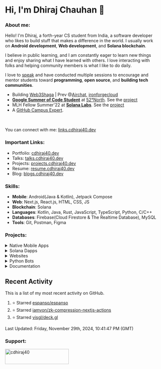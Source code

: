 <!-- ![visitors](https://visitor-badge-reloaded.herokuapp.com/badge?page_id=cdhiraj40.cdhriaj40&color=44CC11) -->
<!-- <hr> -->
<!-- <p align="center">
  <img src="https://readme-typing-svg.herokuapp.com?color=0d8eceF&size=30&center=true&vCenter=true&width=550&height=70&lines=Hey+There+,+I'm+Dhiraj;+An+Open+Source+Enthusiast+☀;An+Android+Developer+💻;Loves+To+Build;And+Contribute+To+Projects+🛠;">
</p> -->
# Hi, I'm Dhiraj Chauhan 👋

###  About me:
Hello! I'm Dhiraj, a forth-year CS student from India, a software developer who likes to build stuff that makes a difference in the world.
I usually work on **Android development**, **Web development**, and **Solana blockchain**.

I believe in public learning, and I am constantly eager to learn new things and enjoy sharing what I have learned with others. I love interacting with folks and helping community members is what I like to do daily.

I love to [speak](https://talks.cdhiraj40.dev/) and have conducted multiple sessions to encourage and mentor students toward **programming**, **open source**, and **building tech communities**.

- Building [Web3Shaga](https://shaga.xyz/) | Prev @[Airchat](https://www.air.chat/), [ironforgecloud](https://www.ironforge.cloud/) 
- **[Google Summer of Code Student](https://summerofcode.withgoogle.com/programs/2022/projects/xXN12jAU)** at [52°North](https://github.com/52North/). See the [project](https://github.com/enviroCar/enviroCar-app)
- MLH Fellow Summer'22 at **[Solana Labs](https://github.com/solana-labs)**. See the [project](https://github.com/solana-developers/solana-grants/)
- A [GitHub Campus Expert](https://githubcampus.expert/cdhiraj40/).
<!--- - Co-founder of [Cerritus Coders](https://cerritus-coders.vercel.app/) -->
<br/> <br/> You can connect with me: [links.cdhiraj40.dev](https://links.cdhiraj40.dev/)

### Important Links:
- Portfolio: [cdhiraj40.dev](https://cdhiraj40.dev)
- Talks: [talks.cdhiraj40.dev](https://talks.cdhiraj40.dev)
- Projects: [projects.cdhiraj40.dev](https://projects.cdhiraj40.dev)
- Resume: [resume.cdhiraj40.dev](https://resume.cdhiraj40.dev)
- Blog: [blogs.cdhiraj40.dev](https://blogs.cdhiraj40.dev)

### Skills:

- **Mobile**: Android(Java & Kotlin), Jetpack Compose
- **Web**: Next.js, React.js, HTML, CSS, JS
- **Blockchain**: Solana
- **Languages**: Kotlin, Java, Rust, JavaScript, TypeScript, Python, C/C++
- **Databases**: Firebase(Cloud Firestore & The Realtime Database), MySQL
- **Tools**: Git, Postman, Figma

### Projects:

<!-- Native Mobile Apps -->

<details>
<summary>Native Mobile Apps</summary>

Native Mobile App | Description | Tech Stack | Source Code | Live Demo
------- | --------- | -------- | :-------: | :--:
| LeetDroid | LeetDroid is An android client for LeetCode. Project proposes one-stop for all leetcode work in Android to keep track of all your leetcode activities. | Kotlin, Firebase, Graph QL | [Repo](https://github.com/cdhiraj40/LeetDroid) | [Play store](https://play.google.com/store/apps/details?id=com.cdhiraj40.leetdroid)
| eduJam | eduJam is a university app, which will help you with all of your university work* | Kotlin, Firebase, Room Database | [Repo](https://github.com/CerritusCodersComm/edujam) | [App Link](https://github.com/CerritusCodersComm/eduJam/blob/main/app/release/app-release.apk)
| AI-TodoList | A todo list application working with voice commands to add, update and delete tasks. | Kotlin, [Alan AI](https://alan.app/) | [Repo](https://github.com/cdhiraj40/AI-TodoList/) | -
| voice command android | A simple voice command bot with voice triggers made using aimybox, kaldi speechkit and vosk | Kotlin, [Aimybox](https://github.com/just-ai/aimybox-android-sdk/), [Kaldi Speechkit](https://github.com/just-ai/aimybox-android-sdk/tree/master/kaldi-speechkit) and [vosk](https://github.com/alphacep/vosk) | [Repo](https://github.com/CerritusCodersComm/edujam) | -
| NutriFit | NutriFit is a food tracking app, which will let you track your food intake. Unlike other food tracking app, NutriFit is free and open source. | Java, Firebase, Room Database | [Repo](https://github.com/anamansari062/Nutrifit) | -
| MENTIS-REM | Mentis Ram is an app solely built to help the mental health of the users. | Kotlin, Room Database | [Repo](https://github.com/cdhiraj40/MENTIS-REM-HACKFIT-2021) | -
| TODONIZER | A todo list application which makes your day productive. | Java, Room Database | [Repo](https://github.com/cdhiraj40/MENTIS-REM-HACKFIT-2021) | [App Link](https://github.com/cdhiraj40/TODONIZER/blob/main/app/release/TODONIZER.apk)
| JOE-WOLFIE | A hotel application which provides two services- "Book a Room" and "Reserve a Table". | Java | [Repo](https://github.com/cdhiraj40/JOE-WOLFIE) | -
</details>


<!-- Solana Dapps -->

<details>
<summary>Solana Dapps</summary>

Solana Dapps | Tech Stack | Smart Contract | Source Code | Live Demo
-------- | -------- | :---------: | :-------: | :--:
Solana Grants | Solana, Next.js, Typescript, Rust, [Arweave](https://www.arweave.org/) | [Link](https://github.com/solana-developers/solana-grants/tree/main/programs/grants-program) | [Repo](https://github.com/solana-developers/solana-grants) | [Link](https://solana-grants-nine.vercel.app/)
Sol-Patreon | Solana, React.js, Typescript, Rust | [Link](https://github.com/cdhiraj40/Sol-Patreon/tree/main/program-rust) | [Repo](https://github.com/solana-developers/solana-grants) | -
SolanaxLeetDroid | Solana, React.js, Typescript, Rust | [Link](https://github.com/cdhiraj40/SolanaxLeetDroid/tree/master/program-rust) | [Repo](https://github.com/cdhiraj40/SolanaxLeetDroid) | [Link](https://solanaxleetdroid-cdhiraj40.vercel.app/)
</details>

<!-- Websites -->

<details>
<summary>Websites</summary>

Web Site | Front End | Source Code | Live Demo
-------- | --------- | :-------: | :--:
My portfolio | React.js, TS, HTML, CSS | Soon will be public | [Link](https://cdhiraj40.dev)
Cerritus Coders | Next.js, TS, Tailwind CSS, HTML | [Repo](https://github.com/CerritusCodersComm/community-website) | [Link](https://cerritus-coders.vercel.app/)
itsnotsoweird | HTML, CSS, JS | [Repo](https://github.com/cdhiraj40/itsnotsoweird)| [Link](https://itsnotsoweird.xyz/)
</details>

<!-- Python Bots -->

<details>
<summary>Python Bots</summary>

Python Bots | Description | Tech Stack | Source Code
-------- | -------- | --------- | :-------: |
MEME Rasa Bot | A bot made for absolute fun. It can create memes.. | Python. [Rasa](https://rasa.com/docs/rasa/) | [Repo](https://github.com/cdhiraj40/Meme-Rasa-Bot)
MAD LIBS BOT | We all use discord every day, ever wondered how can you have fun with it in minutes? this bot will make you :) when the days would be rough :/ It basically provide you funny phrases with your given own inputs. | Python | [Repo](https://github.com/cdhiraj40/Mad-Libs-bot)
PoggerBot | A bot that I came up with, simply for the sole purpose of improving my skills in programming. It does a few fun things and is just designed to be a fun bot that you can play around with. | Python | [Repo](https://github.com/cdhiraj40/PoggerBot)
</details>


<!-- Documentation -->

<details>
<summary>Documentation</summary>

Documentation | Front End | Live Demo | Source Code
-------- | -------- | :---------: | :-------: |
| My talks | Jekyll | [talks.cdhiraj40.dev](http://talks.cdhiraj40.dev/) | Soon to be updated
| My blogs | Jekyll | [blogs.cdhiraj40.dev](https://blogs.cdhiraj40.dev/) | Soon to be updated
| LCM INSTALL | - | - | [Link](https://github.com/cdhiraj40/LCM-INSTALL)
</details>

## Recent Activity

This is a list of my most recent activity on GitHub.

<!--RECENT_ACTIVITY:start-->
1. ⭐ Starred [espanso/espanso](https://github.com/espanso/espanso)<br>
2. ⭐ Starred [iamvon/zk-compression-nextjs-actions](https://github.com/iamvon/zk-compression-nextjs-actions)<br>
3. ⭐ Starred [visgl/deck.gl](https://github.com/visgl/deck.gl)<br>
<!--RECENT_ACTIVITY:end-->

<!--RECENT_ACTIVITY:last_update-->
Last Updated: Friday, November 29th, 2024, 10:41:47 PM (GMT)
<!--RECENT_ACTIVITY:last_update_end-->
  
<h3 align="left">Support:</h3>
<p><a href="https://www.buymeacoffee.com/cdhiraj40"> <img align="left" src="https://cdn.buymeacoffee.com/buttons/v2/default-yellow.png" height="50" width="210" alt="cdhiraj40" /></a></p><br><br>
